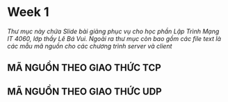# Week 1 

*Thư mục này chứa Slide bài giảng phục vụ cho học phần Lập Trình Mạng IT 4060, lớp thầy Lê Bá Vui.
Ngoài ra thư mục còn bao gồm các file text là các mẫu mã nguồn cho các chương trình server và client*

## MÃ NGUỒN THEO GIAO THỨC TCP


## MÃ NGUỒN THEO GIAO THỨC UDP